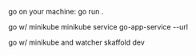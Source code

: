 go on your machine:
go run .

go w/ minikube
minikube service go-app-service --url

go w/ minikube and watcher
skaffold dev
